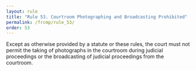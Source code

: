 ```yaml
---
layout: rule
title: "Rule 53. Courtroom Photographing and Broadcasting Prohibited"
permalink: /frcmp/rule_53/
order: 53
---
```


Except as otherwise provided by a statute or these rules, the court must not permit the taking of photographs in the courtroom during judicial proceedings or the broadcasting of judicial proceedings from the courtroom.
